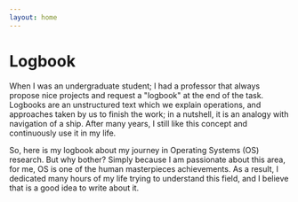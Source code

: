 ```yaml
---
layout: home
---
```

# Logbook

When I was an undergraduate student; I had a professor that always propose nice
projects and request a "logbook" at the end of the task. Logbooks are an
unstructured text which we explain operations, and approaches taken by us to
finish the work; in a nutshell, it is an analogy with navigation of a ship.
After many years, I still like this concept and continuously use it in my life.

So, here is my logbook about my journey in Operating Systems (OS) research. But
why bother? Simply because I am passionate about this area, for me, OS is one
of the human masterpieces achievements. As a result, I dedicated many hours of
my life trying to understand this field, and I believe that is a good idea to
write about it.
